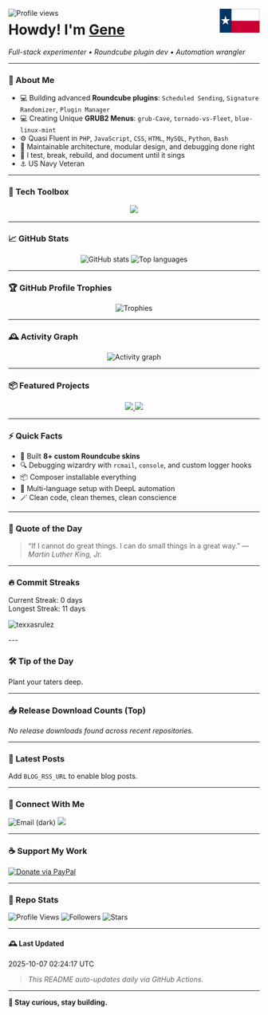 <p>
  <img align="left" src="https://komarev.com/ghpvc/?username=texxasrulez&label=Profile%20views&color=0e75b6&style=plastic" alt="Profile views" />
  <img align="right" src="https://github.com/texxasrulez/texxasrulez/blob/main/assets/images/texas-flag.png" height="48">
</p>
<h1> Howdy! I'm <a href="https://github.com/texxasrulez">Gene</a></h1>
<p>
  <em>Full-stack experimenter • Roundcube plugin dev • Automation wrangler</em>
</p>

---

### 🧠 About Me

- 💻 Building advanced **Roundcube plugins**: `Scheduled Sending`, `Signature Randomizer`, `Plugin Manager`
- 💻 Creating Unique **GRUB2 Menus**: `grub-Cave`, `tornado-vs-Fleet`, `blue-linux-mint`
- ⚙️ Quasi Fluent in `PHP`, `JavaScript`, `CSS`, `HTML`, `MySQL`, `Python`, `Bash`
- 🧩 Maintainable architecture, modular design, and debugging done right
- 🔭 I test, break, rebuild, and document until it sings
- ⚓ US Navy Veteran

---

### 🧰 Tech Toolbox

<p align="center">
  <picture>
	<img src="https://skillicons.dev/icons?i=php,html,css,js,python,bash,git,github,vscode,linux,mysql,sqlite,markdown" />
  </picture>
</p>

---

### 📈 GitHub Stats

<p align="center">
  <!-- Stats card -->
  <picture>
    <source media="(prefers-color-scheme: dark)" srcset="https://github-readme-stats.vercel.app/api?username=texxasrulez&show_icons=true&theme=tokyonight&count_private=true">
    <source media="(prefers-color-scheme: light)" srcset="https://github-readme-stats.vercel.app/api?username=texxasrulez&show_icons=true&theme=default&count_private=true">
    <img alt="GitHub stats" height="160" src="https://github-readme-stats.vercel.app/api?username=texxasrulez&show_icons=true&theme=default&count_private=true" />
  </picture>

  <!-- Top languages -->
  <picture>
    <source media="(prefers-color-scheme: dark)" srcset="https://github-readme-stats.vercel.app/api/top-langs/?username=texxasrulez&layout=compact&theme=tokyonight">
    <source media="(prefers-color-scheme: light)" srcset="https://github-readme-stats.vercel.app/api/top-langs/?username=texxasrulez&layout=compact&theme=default">
    <img alt="Top languages" height="160" src="https://github-readme-stats.vercel.app/api/top-langs/?username=texxasrulez&layout=compact&theme=default" />
  </picture>
</p>

---

### 🏆 GitHub Profile Trophies

<p align="center">
  <picture>
    <source media="(prefers-color-scheme: dark)" srcset="https://github-profile-trophy.vercel.app/?username=texxasrulez&theme=onedark&no-frame=true&margin-w=10&column=6">
    <source media="(prefers-color-scheme: light)" srcset="https://github-profile-trophy.vercel.app/?username=texxasrulez&theme=flat&no-frame=true&margin-w=10&column=6">
    <img alt="Trophies" src="https://github-profile-trophy.vercel.app/?username=texxasrulez&theme=flat&no-frame=true&margin-w=10&column=6" />
  </picture>
</p>

---

### 🕰️ Activity Graph

<p align="center">
  <picture>
    <source media="(prefers-color-scheme: dark)" srcset="https://github-readme-activity-graph.vercel.app/graph?username=texxasrulez&theme=react-dark&hide_border=true&area=true">
    <source media="(prefers-color-scheme: light)" srcset="https://github-readme-activity-graph.vercel.app/graph?username=texxasrulez&theme=minimal&hide_border=true&area=true">
    <img alt="Activity graph" src="https://github-readme-activity-graph.vercel.app/graph?username=texxasrulez&theme=minimal&hide_border=true&area=true" />
  </picture>
</p>

---

### 📦 Featured Projects
<!--FEATURED:START-->
<p align="center">
<a href="https://github.com/texxasrulez/pink-larry">
  <img src="https://github-readme-stats.vercel.app/api/pin/?username=texxasrulez&repo=pink-larry&theme=tokyonight" />
</a>
<a href="https://github.com/texxasrulez/plata-larry">
  <img src="https://github-readme-stats.vercel.app/api/pin/?username=texxasrulez&repo=plata-larry&theme=tokyonight" />
</a>
</p>
<!--FEATURED:END-->

---

### ⚡ Quick Facts

- 🎨 Built **8+ custom Roundcube skins**
- 🔍 Debugging wizardry with `rcmail`, `console`, and custom logger hooks
- 📦 Composer installable everything
- 🧭 Multi-language setup with DeepL automation
- 🪄 Clean code, clean themes, clean conscience

---

### 💬 Quote of the Day
<!--QUOTE:START-->
> “If I cannot do great things. I can do small things in a great way.”
— <em>Martin Luther King, Jr.</em>
<!--QUOTE:END-->

---

### 🔥 Commit Streaks
<!--STREAKS:START-->
Current Streak: 0 days  
Longest Streak: 11 days
<!--STREAKS:END-->
<p><img align="center" src="https://github-readme-streak-stats.herokuapp.com/?user=texxasrulez&" alt="texxasrulez" /></p>
---

### 🛠️ Tip of the Day
<!--TIP:START-->
Plant your taters deep.
<!--TIP:END-->

---

### 📥 Release Download Counts (Top)
<!--RELEASES:START-->
_No release downloads found across recent repositories._
<!--RELEASES:END-->

---

### 📰 Latest Posts
<!--BLOG:START-->
Add `BLOG_RSS_URL` to enable blog posts.
<!--BLOG:END-->

---

### 🔗 Connect With Me

<p align="left">
  <img src="https://img.shields.io/badge/Email-%23EA4335.svg?style=for-the-badge&logo=gmail&logoColor=white&labelColor=2d333b#gh-dark-mode-only" alt="Email (dark)" />
  <a href="https://github.com/texxasrulez"><img src="https://img.shields.io/badge/GitHub-%23181717.svg?&style=for-the-badge&logo=github&logoColor=white" /></a>
</p>

---

### ☕ Support My Work


[![Donate via PayPal](https://img.shields.io/badge/Donate-PayPal-00457C?logo=paypal&logoColor=white&style=for-the-badge)](https://www.paypal.com/paypalme/texxasrulez)


---

### 🧩 Repo Stats

![Profile Views](https://komarev.com/ghpvc/?username=texxasrulez&color=blueviolet)
![Followers](https://img.shields.io/github/followers/texxasrulez?style=social)
![Stars](https://img.shields.io/github/stars/texxasrulez?style=social)

---

#### 🕰️ Last Updated
<!--DATE:START-->
2025-10-07 02:24:17 UTC
<!--DATE:END-->

> _This README auto-updates daily via GitHub Actions._

---

**🚀 Stay curious, stay building.**
